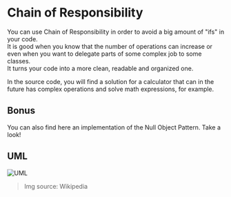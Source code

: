 # Chain of Responsibility
You can use Chain of Responsibility in order to avoid a big amount of "ifs" in your code.  
It is good when you know that the number of operations can increase or even when you want to delegate parts of some complex job to some classes.  
It turns your code into a more clean, readable and organized one.

In the source code, you will find a solution for a calculator that can in the future has complex operations and solve math expressions, for example.

## Bonus
You can also find here an implementation of the Null Object Pattern. Take a look!

## UML
![UML](https://upload.wikimedia.org/wikipedia/commons/6/6a/W3sDesign_Chain_of_Responsibility_Design_Pattern_UML.jpg)

> Img source: Wikipedia